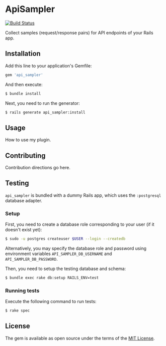 # ApiSampler

[![Build Status](https://travis-ci.org/smaximov/api_sampler.svg?branch=master)](https://travis-ci.org/smaximov/api_sampler)

Collect samples (request/response pairs) for API endpoints of your Rails app.

## Installation

Add this line to your application's Gemfile:

``` ruby
gem 'api_sampler'
```

And then execute:

``` bash
$ bundle install
```

Next, you need to run the generator:

``` bash
$ rails generate api_sampler:install
```

## Usage

How to use my plugin.

## Contributing

Contribution directions go here.

## Testing

`api_sampler` is bundled with a dummy Rails app, which uses the `:postgresql` database adapter.

### Setup

First, you need to create a database role corresponding to your user (if it doesn't exist yet):

``` bash
$ sudo -u postgres createuser $USER --login --createdb
```

Alternatively, you may specify the database role and password using environment variables
`API_SAMPLER_DB_USERNAME` and `API_SAMPLER_DB_PASSWORD`.

Then, you need to setup the testing database and schema:

``` bash
$ bundle exec rake db:setup RAILS_ENV=test
```

### Running tests

Execute the following command to run tests:

``` bash
$ rake spec
```

## License
The gem is available as open source under the terms of the [MIT License](http://opensource.org/licenses/MIT).
